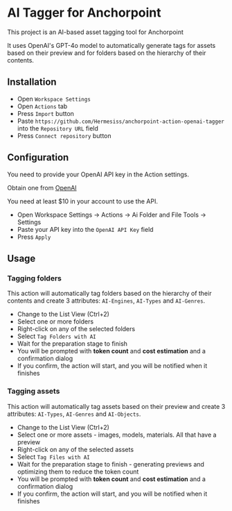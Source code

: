 # AI Tagger for Anchorpoint

This project is an AI-based asset tagging tool for Anchorpoint

It uses OpenAI's GPT-4o model to automatically generate tags for assets based on their preview
and for folders based on the hierarchy of their contents.

## Installation

- Open `Workspace Settings`
- Open `Actions` tab
- Press `Import` button
- Paste `https://github.com/Hermesiss/anchorpoint-action-openai-tagger` into the `Repository URL` field
- Press `Connect repository` button

## Configuration

You need to provide your OpenAI API key in the Action settings.

Obtain one from [OpenAI](https://platform.openai.com/account/api-keys)

You need at least $10 in your account to use the API.

- Open Workspace Settings -> Actions -> Ai Folder and File Tools -> Settings
- Paste your API key into the `OpenAI API Key` field
- Press `Apply`

## Usage

### Tagging folders

This action will automatically tag folders based on the hierarchy of their contents and
create 3 attributes: `AI-Engines`, `AI-Types` and `AI-Genres`.

- Change to the List View (Ctrl+2)
- Select one or more folders
- Right-click on any of the selected folders
- Select `Tag Folders with AI`
- Wait for the preparation stage to finish
- You will be prompted with **token count** and **cost estimation** and a confirmation dialog
- If you confirm, the action will start, and you will be notified when it finishes

### Tagging assets

This action will automatically tag assets based on their preview and create 3 attributes: `AI-Types`, `AI-Genres` and
`AI-Objects`.

- Change to the List View (Ctrl+2)
- Select one or more assets - images, models, materials. All that have a preview
- Right-click on any of the selected assets
- Select `Tag Files with AI`
- Wait for the preparation stage to finish - generating previews and optimizing them to reduce the token count
- You will be prompted with **token count** and **cost estimation** and a confirmation dialog
- If you confirm, the action will start, and you will be notified when it finishes